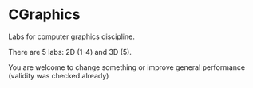 CGraphics
=========
Labs for computer graphics discipline.

There are 5 labs: 2D (1-4) and 3D (5).

You are welcome to change something or improve general performance (validity was checked already)
